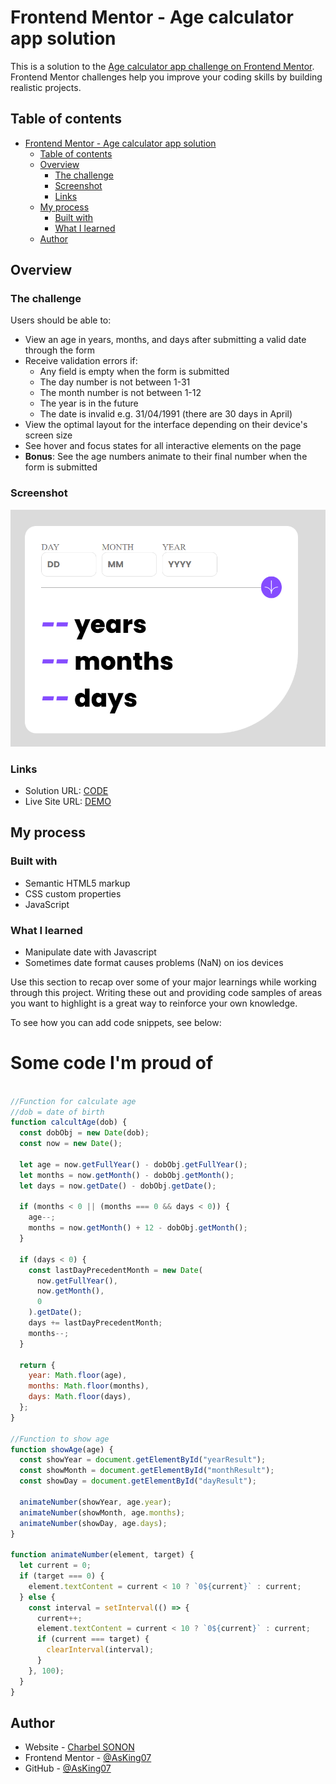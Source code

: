 # Frontend Mentor - Age calculator app solution

This is a solution to the [Age calculator app challenge on Frontend Mentor](https://www.frontendmentor.io/challenges/age-calculator-app-dF9DFFpj-Q). Frontend Mentor challenges help you improve your coding skills by building realistic projects. 

## Table of contents

- [Frontend Mentor - Age calculator app solution](#frontend-mentor---age-calculator-app-solution)
  - [Table of contents](#table-of-contents)
  - [Overview](#overview)
    - [The challenge](#the-challenge)
    - [Screenshot](#screenshot)
    - [Links](#links)
  - [My process](#my-process)
    - [Built with](#built-with)
    - [What I learned](#what-i-learned)
  - [Author](#author)


## Overview

### The challenge

Users should be able to:

- View an age in years, months, and days after submitting a valid date through the form
- Receive validation errors if:
  - Any field is empty when the form is submitted
  - The day number is not between 1-31
  - The month number is not between 1-12
  - The year is in the future
  - The date is invalid e.g. 31/04/1991 (there are 30 days in April)
- View the optimal layout for the interface depending on their device's screen size
- See hover and focus states for all interactive elements on the page
- **Bonus**: See the age numbers animate to their final number when the form is submitted

### Screenshot

![](./Screenshot.png)


### Links

- Solution URL: [CODE](https://github.com/AsKing07/age-calculator-app)
- Live Site URL: [DEMO](asking07.github.io/age-calculator-app/)

## My process

### Built with

- Semantic HTML5 markup
- CSS custom properties
- JavaScript


### What I learned

  - Manipulate date with Javascript
  - Sometimes date format causes problems (NaN) on ios devices

Use this section to recap over some of your major learnings while working through this project. Writing these out and providing code samples of areas you want to highlight is a great way to reinforce your own knowledge.

To see how you can add code snippets, see below:


<h1>Some  code I'm proud of</h1>


```js

//Function for calculate age
//dob = date of birth
function calcultAge(dob) {
  const dobObj = new Date(dob);
  const now = new Date();

  let age = now.getFullYear() - dobObj.getFullYear();
  let months = now.getMonth() - dobObj.getMonth();
  let days = now.getDate() - dobObj.getDate();

  if (months < 0 || (months === 0 && days < 0)) {
    age--;
    months = now.getMonth() + 12 - dobObj.getMonth();
  }

  if (days < 0) {
    const lastDayPrecedentMonth = new Date(
      now.getFullYear(),
      now.getMonth(),
      0
    ).getDate();
    days += lastDayPrecedentMonth;
    months--;
  }

  return {
    year: Math.floor(age),
    months: Math.floor(months),
    days: Math.floor(days),
  };
}

//Function to show age
function showAge(age) {
  const showYear = document.getElementById("yearResult");
  const showMonth = document.getElementById("monthResult");
  const showDay = document.getElementById("dayResult");

  animateNumber(showYear, age.year);
  animateNumber(showMonth, age.months);
  animateNumber(showDay, age.days);
}

function animateNumber(element, target) {
  let current = 0;
  if (target === 0) {
    element.textContent = current < 10 ? `0${current}` : current;
  } else {
    const interval = setInterval(() => {
      current++;
      element.textContent = current < 10 ? `0${current}` : current;
      if (current === target) {
        clearInterval(interval);
      }
    }, 100);
  }
}

```



## Author

- Website - [Charbel SONON](https://cutt.ly/charbeldev)
- Frontend Mentor - [@AsKing07](https://www.frontendmentor.io/profile/AsKing07)
- GitHub - [@AsKing07](https://www.github.com/AsKing07)



